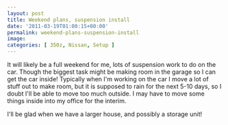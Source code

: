 ```yaml
---
layout: post
title: Weekend plans, suspension install
date: '2011-03-19T01:00:15+00:00'
permalink: weekend-plans-suspension-install
image:
categories: [ 350z, Nissan, Setup ]
---
```

It will likely be a full weekend for me, lots of suspension work to do on the car. Though the biggest task might be making room in the garage so I can get the car inside! Typically when I'm working on the car I move a lot of stuff out to make room, but it is supposed to rain for the next 5-10 days, so I doubt I'll be able to move too much outside. I may have to move some things inside into my office for the interim.

I'll be glad when we have a larger house, and possibly a storage unit! 






